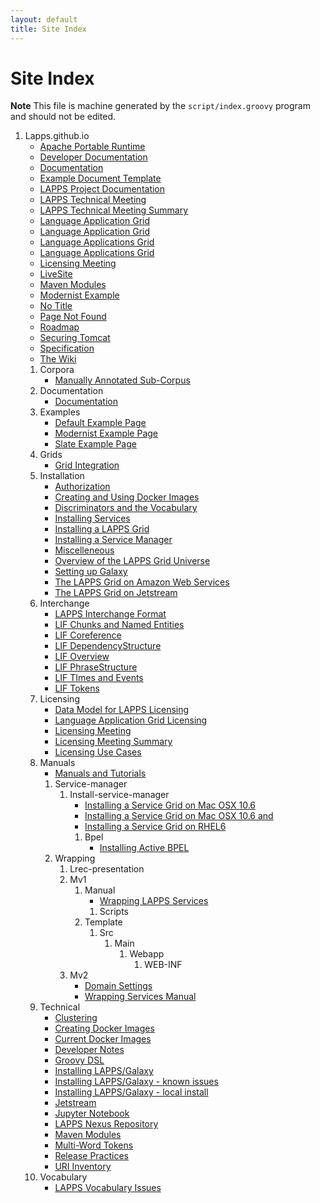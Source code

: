 ```yaml
---
layout: default
title: Site Index
---
```


# Site Index

**Note** This file is machine generated by the `script/index.groovy` program and should not be edited.


1. Lapps.github.io
   -  [Apache Portable Runtime](apr.md)
   -  [Developer Documentation](Developing.md)
   -  [Documentation](Documentation.md)
   -  [Example Document Template](Template.md)
   -  [LAPPS Project Documentation](README.md)
   -  [LAPPS Technical Meeting](TechMeeting2014-10-02.md)
   -  [LAPPS Technical Meeting Summary](Summary2014-10-03.md)
   -  [Language Application Grid](OAuth.md)
   -  [Language Application Grid](Contributing.md)
   -  [Language Applications Grid](index.md)
   -  [Language Applications Grid](Events.md)
   -  [Licensing Meeting](Licensing.md)
   -  [LiveSite](LiveSite.md)
   -  [Maven Modules](Maven.md)
   -  [Modernist Example](Modernist.md)
   -  [No Title](Contents.md)
   -  [Page Not Found](404.md)
   -  [Roadmap](Roadmap.md)
   -  [Securing Tomcat](Security.md)
   -  [Specification](specs.md)
   -  [The Wiki](wiki.md)
   1. Corpora
      -  [Manually Annotated Sub-Corpus](corpora/masc.md)
   1. Documentation
      -  [Documentation](documentation/index.md)
   1. Examples
      -  [Default Example Page](examples/default.md)
      -  [Modernist Example Page](examples/modernist.md)
      -  [Slate Example Page](examples/slate.md)
   1. Grids
      -  [Grid Integration](grids/conversion.md)
   1. Installation
      -  [Authorization](installation/authorization.md)
      -  [Creating and Using Docker Images](installation/docker.md)
      -  [Discriminators and the Vocabulary](installation/discriminators.md)
      -  [Installing Services](installation/services.md)
      -  [Installing a LAPPS Grid](installation/index.md)
      -  [Installing a Service Manager](installation/service_manager.md)
      -  [Miscelleneous](installation/other.md)
      -  [Overview of the LAPPS Grid Universe](installation/overview.md)
      -  [Setting up Galaxy](installation/galaxy.md)
      -  [The LAPPS Grid on Amazon Web Services](installation/aws.md)
      -  [The LAPPS Grid on Jetstream](installation/jetstream.md)
   1. Interchange
      -  [LAPPS Interchange Format](interchange/index.md)
      -  [LIF Chunks and Named Entities](interchange/ner.md)
      -  [LIF Coreference](interchange/coref.md)
      -  [LIF DependencyStructure](interchange/dependencies.md)
      -  [LIF Overview](interchange/overview.md)
      -  [LIF PhraseStructure](interchange/phrase_structure.md)
      -  [LIF TImes and Events](interchange/temporal-v1.md)
      -  [LIF Tokens](interchange/tokens.md)
   1. Licensing
      -  [Data Model for LAPPS Licensing](licensing/model.md)
      -  [Language Application Grid Licensing](licensing/index.md)
      -  [Licensing Meeting](licensing/Meeting1-Agenda.md)
      -  [Licensing Meeting Summary](licensing/Meeting1-Summary.md)
      -  [Licensing Use Cases](licensing/UseCases.md)
   1. Manuals
      -  [Manuals and Tutorials](manuals/index.md)
      1. Service-manager
         1. Install-service-manager
            -  [Installing a Service Grid on Mac OSX 10.6](manuals/service-manager/install-service-manager/00-readme-osx.md)
            -  [Installing a Service Grid on Mac OSX 10.6 and](manuals/service-manager/install-service-manager/index.md)
            -  [Installing a Service Grid on RHEL6](manuals/service-manager/install-service-manager/00-readme-rhel.md)
            1. Bpel
               -  [Installing Active BPEL](manuals/service-manager/install-service-manager/bpel/00-readme.md)
      1. Wrapping
         1. Lrec-presentation
         1. Mv1
            1. Manual
               -  [Wrapping LAPPS Services](manuals/wrapping/mv1/manual/index.md)
               1. Scripts
            1. Template
               1. Src
                  1. Main
                     1. Webapp
                        1. WEB-INF
         1. Mv2
            -  [Domain Settings](manuals/wrapping/mv2/domain_settings.md)
            -  [Wrapping Services Manual](manuals/wrapping/mv2/manual.md)
   1. Technical
      -  [Clustering](technical/cluster.md)
      -  [Creating Docker Images](technical/docker.md)
      -  [Current Docker Images](technical/containers.md)
      -  [Developer Notes](technical/github.md)
      -  [Groovy DSL](technical/dsl.md)
      -  [Installing LAPPS/Galaxy](technical/galaxy.md)
      -  [Installing LAPPS/Galaxy - known issues](technical/galaxy-known-issues.md)
      -  [Installing LAPPS/Galaxy - local install](technical/galaxy-local.md)
      -  [Jetstream](technical/jetstream.md)
      -  [Jupyter Notebook](technical/jupyter.md)
      -  [LAPPS Nexus Repository](technical/nexus.md)
      -  [Maven Modules](technical/Maven.md)
      -  [Multi-Word Tokens](technical/multiword.md)
      -  [Release Practices](technical/release.md)
      -  [URI Inventory](technical/discriminators.md)
   1. Vocabulary
      -  [LAPPS Vocabulary Issues](vocabulary/current_issues.md)
